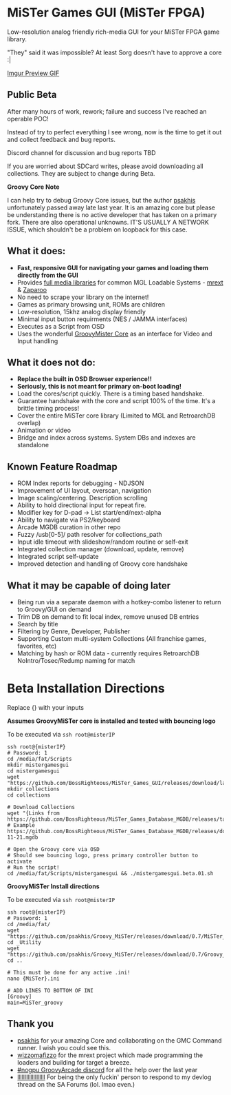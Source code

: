 # MiSTer Games GUI (MiSTer FPGA)

Low-resolution analog friendly rich-media GUI for your MiSTer FPGA game library.

"They" said it was impossible? At least Sorg doesn't have to approve a core :|

[Imgur Preview GIF](https://imgur.com/a/mister-gui-wip-2025-01-05-1xgubYu)

## Public Beta

After many hours of work, rework; failure and success I've reached an operable POC!

Instead of try to perfect everything I see wrong, now is the time to get it out and collect feedback and bug reports.

Discord channel for discussion and bug reports TBD

If you are worried about SDCard writes, please avoid downloading all collections. They are subject to change during Beta.

**Groovy Core Note**

I can help try to debug Groovy Core issues, but the author [psakhis](https://github.com/psakhis) unfortunately passed away late last year. It is an amazing core but please be understanding there is no active developer that has taken on a primary fork. There are also operational unknowns. IT'S USUALLY A NETWORK ISSUE, which shouldn't be a problem on loopback for this case.



## What it does:

- **Fast, responsive GUI for navigating your games and loading them directly from the GUI**
- Provides [full media libraries](https://github.com/BossRighteous/MiSTer_Games_Data_Utils) for common MGL Loadable Systems - [mrext](https://github.com/wizzomafizzo/mrext) & [Zaparoo](https://github.com/ZaparooProject/zaparoo-core)
- No need to scrape your library on the internet!
- Games as primary browsing unit, ROMs are children
- Low-resolution, 15khz analog display friendly
- Minimal input button requirments (NES / JAMMA interfaces)
- Executes as a Script from OSD
- Uses the wonderful [GroovyMister Core](https://github.com/psakhis/Groovy_MiSTer) as an interface for Video and Input handling

## What it does not do:

- **Replace the built in OSD Browser experience!!**
- **Seriously, this is not meant for primary on-boot loading!**
- Load the cores/script quickly. There is a timing based handshake.
- Guarantee handshake with the core and script 100% of the time. It's a brittle timing process!
- Cover the entire MiSTer core library (Limited to MGL and RetroarchDB overlap)
- Animation or video
- Bridge and index across systems. System DBs and indexes are standalone

## Known Feature Roadmap

- ROM Index reports for debugging - NDJSON
- Improvement of UI layout, overscan, navigation
- Image scaling/centering. Description scrolling
- Ability to hold directional input for repeat fire.
- Modifier key for D-pad -> List start/end/next-alpha
- Ability to navigate via PS2/keyboard
- Arcade MGDB curation in other repo
- Fuzzy /usb[0-5]/ path resolver for collections_path
- Input idle timeout with slideshow/random routine or self-exit
- Integrated collection manager (download, update, remove)
- Integrated script self-update
- Improved detection and handling of Groovy core handshake

## What it may be capable of doing later

- Being run via a separate daemon with a hotkey-combo listener to return to Groovy/GUI on demand
- Trim DB on demand to fit local index, remove unused DB entries
- Search by title
- Filtering by Genre, Developer, Publisher
- Supporting Custom multi-system Collections (All franchise games, favorites, etc)
- Matching by hash or ROM data - currently requires RetroarchDB NoIntro/Tosec/Redump naming for match


# Beta Installation Directions

Replace {} with your inputs

**Assumes GroovyMiSTer core is installed and tested with bouncing logo**

To be executed via `ssh root@misterIP`
```
ssh root@{misterIP}
# Password: 1
cd /media/fat/Scripts
mkdir mistergamesgui
cd mistergamesgui
wget "https://github.com/BossRighteous/MiSTer_Games_GUI/releases/download/latest/mistergamesgui.sh"
mkdir collections
cd collections

# Download Collections
wget "{Links from https://github.com/BossRighteous/MiSTer_Games_Database_MGDB/releases/tag/latest}"
# Example https://github.com/BossRighteous/MiSTer_Games_Database_MGDB/releases/download/latest/SNES.Console.1990-11-21.mgdb

# Open the Groovy core via OSD
# Should see bouncing logo, press primary controller button to activate
# Run the script!
cd /media/fat/Scripts/mistergamesgui && ./mistergamesgui.beta.01.sh
```

**GroovyMiSTer Install directions**

To be executed via `ssh root@misterIP`
```
ssh root@{misterIP}
# Password: 1
cd /media/fat/
wget "https://github.com/psakhis/Groovy_MiSTer/releases/download/0.7/MiSTer_groovy"
cd _Utility
wget "https://github.com/psakhis/Groovy_MiSTer/releases/download/0.7/Groovy_20240922.rbf"
cd ..

# This must be done for any active .ini!
nano {MiSTer}.ini

# ADD LINES TO BOTTOM OF INI
[Groovy]
main=MiSTer_groovy
```

## Thank you
- [psakhis](https://github.com/psakhis) for your amazing Core and collaborating on the GMC Command runner. I wish you could see this.
- [wizzomafizzo](https://wizzo.dev/) for the mrext project which made programming the loaders and building for target a breeze.
- [#nogpu GroovyArcade discord](https://discord.com/channels/649595547308785664/1030412595884204082) for all the help over the last year
- [lllllllllllllllllll](https://forums.somethingawful.com/showthread.php?threadid=4058840#post542644664) For being the only fuckin' person to respond to my devlog thread on the SA Forums (lol. lmao even.)